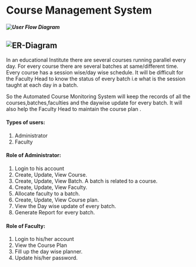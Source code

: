 # Course Management System

##### ![User Flow Diagram](https://lh5.googleusercontent.com/euBm66OHHjbLB_5wIV7YUExj_Jy-1jASYTpsmjeBk4cyNg-m3vW70E2MZ6czPS0-iAg=w2400)
## ![ER-Diagram](https://lh4.googleusercontent.com/FsRLdaY0Kd9l2lLxo5ChkbWV4-JvsnJ5_r2LPzrgZ8fJS8d_A93LHfk30W_CDpHNpI8=w2400)

<p>In an educational  Institute there are several courses running parallel  every day. For every course there are several batches at same/different time. Every course has a session wise/day wise schedule. It will be difficult for the Faculty Head to know the status of every batch i.e what is the session taught at each day in a batch.

So the Automated Course Monitoring System will keep the records of all the courses,batches,faculties and the daywise update for every batch. It will also help the Faculty Head to maintain the course plan .
</p>

#### Types of users:
 1.	Administrator
 2.	Faculty
 
#### Role of Administrator:
1.	Login to his account
2.	 Create, Update, View Course.
3.	Create, Update, View Batch. A batch is related to a course. 
4.	Create, Update, View Faculty.
5.	Allocate faculty to a batch.
6.	Create, Update, View Course plan.
7.	View the Day wise update of every batch.
8.	 Generate Report for every batch.

#### Role of Faculty:
1.	Login to his/her account
2.	View the Course Plan
3.	Fill up the day wise planner.
4.	Update his/her password.

